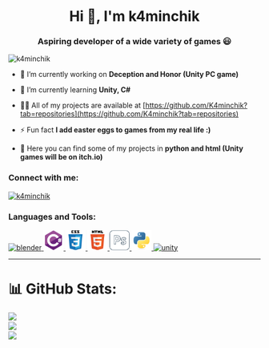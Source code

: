 <h1 align="center">Hi 👋, I'm k4minchik</h1>
<h3 align="center">Aspiring developer of a wide variety of games 😃</h3>

<p align="left"> <img src="https://komarev.com/ghpvc/?username=k4minchik&label=Profile%20views&color=ff8000&style=flat" alt="k4minchik" /> </p>

- 🔭 I’m currently working on **Deception and Honor (Unity PC game)**

- 🌱 I’m currently learning **Unity, C#**

- 👨‍💻 All of my projects are available at [https://github.com/K4minchik?tab=repositories](https://github.com/K4minchik?tab=repositories)

- ⚡ Fun fact **I add easter eggs to games from my real life :)**

- 💫 Here you can find some of my projects in **python and html (Unity games will be on itch.io)**

<h3 align="left">Connect with me:</h3>
<p align="left">
<a href="https://discord.gg/k4minchik" target="blank"><img align="center" src="https://raw.githubusercontent.com/rahuldkjain/github-profile-readme-generator/master/src/images/icons/Social/discord.svg" alt="k4minchik" height="30" width="40" /></a>
</p>

<h3 align="left">Languages and Tools:</h3>
<p align="left"> <a href="https://www.blender.org/" target="_blank" rel="noreferrer"> <img src="https://download.blender.org/branding/community/blender_community_badge_white.svg" alt="blender" width="40" height="40"/> </a> <a href="https://www.w3schools.com/cs/" target="_blank" rel="noreferrer"> <img src="https://raw.githubusercontent.com/devicons/devicon/master/icons/csharp/csharp-original.svg" alt="csharp" width="40" height="40"/> </a> <a href="https://www.w3schools.com/css/" target="_blank" rel="noreferrer"> <img src="https://raw.githubusercontent.com/devicons/devicon/master/icons/css3/css3-original-wordmark.svg" alt="css3" width="40" height="40"/> </a> <a href="https://www.w3.org/html/" target="_blank" rel="noreferrer"> <img src="https://raw.githubusercontent.com/devicons/devicon/master/icons/html5/html5-original-wordmark.svg" alt="html5" width="40" height="40"/> </a> <a href="https://www.photoshop.com/en" target="_blank" rel="noreferrer"> <img src="https://raw.githubusercontent.com/devicons/devicon/master/icons/photoshop/photoshop-line.svg" alt="photoshop" width="40" height="40"/> </a> <a href="https://www.python.org" target="_blank" rel="noreferrer"> <img src="https://raw.githubusercontent.com/devicons/devicon/master/icons/python/python-original.svg" alt="python" width="40" height="40"/> </a> <a href="https://unity.com/" target="_blank" rel="noreferrer"> <img src="https://www.vectorlogo.zone/logos/unity3d/unity3d-icon.svg" alt="unity" width="40" height="40"/> </a> </p>

---

# 📊 GitHub Stats:
![](https://github-readme-stats.vercel.app/api?username=k4minchik&theme=dark&hide_border=false&include_all_commits=true&count_private=false)<br/>
![](https://nirzak-streak-stats.vercel.app/?user=k4minchik&theme=dark&hide_border=false)<br/>
![](https://github-readme-stats.vercel.app/api/top-langs/?username=k4minchik&theme=dark&hide_border=false&include_all_commits=true&count_private=false&layout=compact)

<!-- Proudly created with GPRM ( https://gprm.itsvg.in ) -->


